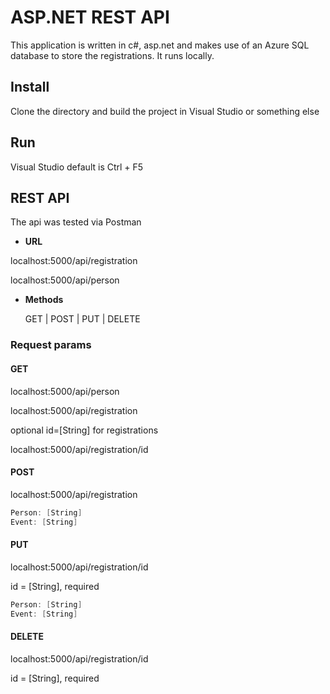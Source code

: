 # ASP.NET REST API

This application is written in c#, asp.net and makes use of an Azure SQL database to store the registrations. It runs locally.

## Install

Clone the directory and build the project in Visual Studio or something else

## Run

Visual Studio default is Ctrl + F5

## REST API

The api was tested via Postman

* **URL**

localhost:5000/api/registration

localhost:5000/api/person

* **Methods**

  GET | POST | PUT | DELETE

### Request params

#### GET

localhost:5000/api/person

localhost:5000/api/registration

optional id=[String] for registrations

localhost:5000/api/registration/id

#### POST

localhost:5000/api/registration

``` c#
Person: [String]
Event: [String]
```

#### PUT

localhost:5000/api/registration/id

id = [String], required

``` c#
Person: [String]
Event: [String]
```

#### DELETE

localhost:5000/api/registration/id

id = [String], required
